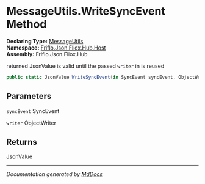﻿<!--  
  <auto-generated>   
    The contents of this file were generated by a tool.  
    Changes to this file may be list if the file is regenerated  
  </auto-generated>   
-->

# MessageUtils.WriteSyncEvent Method

**Declaring Type:** [MessageUtils](../index.md)  
**Namespace:** [Friflo.Json.Fliox.Hub.Host](../../index.md)  
**Assembly:** Friflo.Json.Fliox.Hub

 returned JsonValue is  valid until the passed `writer` in  is reused

```csharp
public static JsonValue WriteSyncEvent(in SyncEvent syncEvent, ObjectWriter writer);
```

## Parameters

`syncEvent`  SyncEvent

`writer`  ObjectWriter

## Returns

JsonValue

___

*Documentation generated by [MdDocs](https://github.com/ap0llo/mddocs)*
